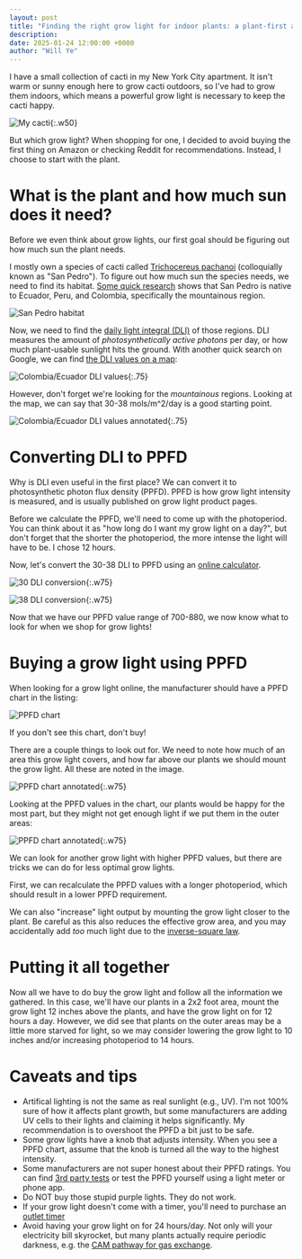 ```yaml
---
layout: post
title: "Finding the right grow light for indoor plants: a plant-first approach"
description:
date: 2025-01-24 12:00:00 +0000
author: "Will Ye"
---
```


I have a small collection of cacti in my New York City apartment. It isn't warm or sunny enough here to grow cacti outdoors, so I've had to grow them indoors, which means a powerful grow light is necessary to keep the cacti happy.

![My cacti](/assets/cacti.JPEG){:.w50}

But which grow light? When shopping for one, I decided to avoid buying the first thing on Amazon or checking Reddit for recommendations. Instead, I choose to start with the plant.

# What is the plant and how much sun does it need?

Before we even think about grow lights, our first goal should be figuring out how much sun the plant needs.

I mostly own a species of cacti called [Trichocereus pachanoi](https://en.wikipedia.org/wiki/Trichocereus_macrogonus_var._pachanoi) (colloquially known as "San Pedro"). To figure out how much sun the species needs, we need to find its habitat. [Some quick research](https://www.llifle.com/Encyclopedia/CACTI/Family/Cactaceae/8471/Trichocereus_pachanoi#:~:text=Trichocereus%20pachanoi&text=Origin%20and%20Habitat%3A%20Mountains%20of,3300%20metres%20above%20sea%20level.) shows that San Pedro is native to Ecuador, Peru, and Colombia, specifically the mountainous region.

![San Pedro habitat](/assets/trich-habitat.png)

Now, we need to find the [daily light integral (DLI)](https://en.wikipedia.org/wiki/Daily_light_integral) of those regions. DLI measures the amount of _photosynthetically active photons_ per day, or how much plant-usable sunlight hits the ground. With another quick search on Google, we can find [the DLI values on a map](https://horti-generation.com/daily-light-integral-interactive-tool/):

![Colombia/Ecuador DLI values](/assets/dli-values.png){:.75}

However, don't forget we're looking for the _mountainous_ regions. Looking at the map, we can say that 30-38 mols/m^2/day is a good starting point.

![Colombia/Ecuador DLI values annotated](/assets/dli-values-annotated.png){:.75}

# Converting DLI to PPFD

Why is DLI even useful in the first place? We can convert it to photosynthetic photon flux density (PPFD). PPFD is how grow light intensity is measured, and is usually published on grow light product pages.

Before we calculate the PPFD, we'll need to come up with the photoperiod. You can think about it as "how long do I want my grow light on a day?", but don't forget that the shorter the photoperiod, the more intense the light will have to be. I chose 12 hours.

Now, let's convert the 30-38 DLI to PPFD using an [online calculator](https://www.nexsel.tech/how-to-calculate-ppfd-from-dli.php).

![30 DLI conversion](/assets/30-dli.png){:.w75}

![38 DLI conversion](/assets/38-dli.png){:.w75}

Now that we have our PPFD value range of 700-880, we now know what to look for when we shop for grow lights!

# Buying a grow light using PPFD

When looking for a grow light online, the manufacturer should have a PPFD chart in the listing:

![PPFD chart](/assets/growlight-ppfd.png)

If you don't see this chart, don't buy!

There are a couple things to look out for. We need to note how much of an area this grow light covers, and how far above our plants we should mount the grow light. All these are noted in the image.

![PPFD chart annotated](/assets/growlight-ppfd-annotated.png){:.w75}

Looking at the PPFD values in the chart, our plants would be happy for the most part, but they might not get enough light if we put them in the outer areas:

![PPFD chart annotated](/assets/growlight-ppfd-outer.png){:.w75}

We can look for another grow light with higher PPFD values, but there are tricks we can do for less optimal grow lights.

First, we can recalculate the PPFD values with a longer photoperiod, which should result in a lower PPFD requirement.

We can also "increase" light output by mounting the grow light closer to the plant. Be careful as this also reduces the effective grow area, and you may accidentally add _too_ much light due to the [inverse-square law](https://en.wikipedia.org/wiki/Inverse-square_law).

# Putting it all together

Now all we have to do buy the grow light and follow all the information we gathered. In this case, we'll have our plants in a 2x2 foot area, mount the grow light 12 inches above the plants, and have the grow light on for 12 hours a day. However, we did see that plants on the outer areas may be a little more starved for light, so we may consider lowering the grow light to 10 inches and/or increasing photoperiod to 14 hours.

# Caveats and tips

- Artifical lighting is not the same as real sunlight (e.g., UV). I'm not 100% sure of how it affects plant growth, but some manufacturers are adding UV cells to their lights and claiming it helps significantly. My recommendation is to overshoot the PPFD a bit just to be safe.
- Some grow lights have a knob that adjusts intensity. When you see a PPFD chart, assume that the knob is turned all the way to the highest intensity.
- Some manufacturers are not super honest about their PPFD ratings. You can find [3rd party tests](https://youtu.be/TmpQ7TO-szA?si=he8AFGRNag8EPOI8&t=167) or test the PPFD yourself using a light meter or phone app.
- Do NOT buy those stupid purple lights. They do not work.
- If your grow light doesn't come with a timer, you'll need to purchase an [outlet timer](https://www.amazon.com/Century-Indoor-24-Hour-Mechanical-Outlet/dp/B01LPSGBZS)
- Avoid having your grow light on for 24 hours/day. Not only will your electricity bill skyrocket, but many plants actually require periodic darkness, e.g. the [CAM pathway for gas exchange](https://en.wikipedia.org/wiki/Crassulacean_acid_metabolism).

